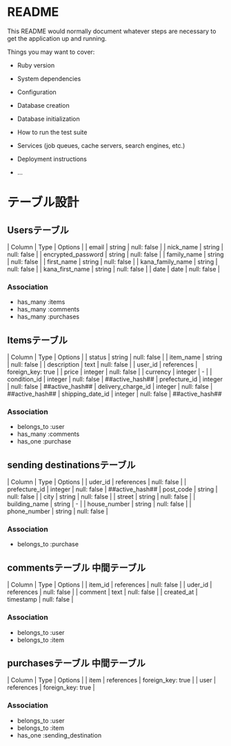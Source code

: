 # README

This README would normally document whatever steps are necessary to get the
application up and running.

Things you may want to cover:

* Ruby version

* System dependencies

* Configuration

* Database creation

* Database initialization

* How to run the test suite

* Services (job queues, cache servers, search engines, etc.)

* Deployment instructions

* ...



# テーブル設計


## Usersテーブル
| Column                      | Type    | Options     |
| email                       | string  | null: false |
| nick_name                   | string  | null: false |
| encrypted_password          | string  | null: false |
| family_name                 | string  | null: false |
| first_name                  | string  | null: false |
| kana_family_name            | string  | null: false |
| kana_first_name             | string  | null: false |
| date                        | date    | null: false |

### Association
- has_many :items
- has_many :comments
- has_many :purchases


## Itemsテーブル
| Column             | Type       | Options           |
| status             | string     | null: false       |
| item_name          | string     | null: false       |
| description        | text       | null: false       |
| user_id            | references | foreign_key: true |
| price              | integer    | null: false       |
| currency           | integer    | -                 |
| condition_id       | integer    | null: false       | ##active_hash##
| prefecture_id      | integer    | null: false       | ##active_hash##
| delivery_charge_id | integer    | null: false       | ##active_hash##
| shipping_date_id   | integer    | null: false       | ##active_hash##

### Association
- belongs_to :user
- has_many   :comments
- has_one    :purchase


## sending destinationsテーブル 
| Column        | Type       | Options     |
| uder_id       | references | null: false |
| prefecture_id | integer    | null: false | ##active_hash##
| post_code     | string     | null: false |
| city          | string     | null: false |
| street        | string     | null: false |
| building_name | string     | -           |
| house_number  | string     | null: false |
| phone_number  | string     | null: false |

### Association
- belongs_to :purchase


## commentsテーブル 中間テーブル
| Column     | Type       | Options     |
| item_id    | references | null: false |
| uder_id    | references | null: false |
| comment    | text       | null: false |
| created_at | timestamp  | null: false |

### Association
- belongs_to :user
- belongs_to :item


## purchasesテーブル 中間テーブル
| Column       | Type       | Options           |
| item         | references | foreign_key: true |
| user         | references | foreign_key: true |

### Association
- belongs_to :user
- belongs_to :item
- has_one :sending_destination